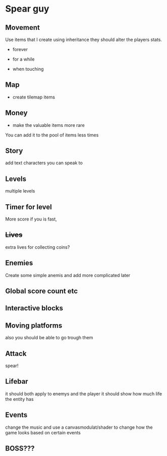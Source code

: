 # Spear guy


## Movement

Use items that I create using inheritance
they should alter the players stats.

- forever

- for a while

- when touching


## Map

- create tilemap items


## Money

- make the valuable items more rare

You can add it to the pool of items less times


## Story

add text
characters you can speak to

## Levels

multiple levels


## Timer for level

More score if you is fast,

## ~~Lives~~

extra lives for collecting coins?

## Enemies

Create some simple 
anemis
and add more complicated later

## Global score count etc

## Interactive blocks


## Moving platforms
also you should be able to go trough them

## Attack

spear!

## Lifebar

it should both apply to enemys and the player
it should show how much life the entity has

## Events

change the music 
and use a canvasmodulat/shader to change how the game looks 
based on certain events

## BOSS???


